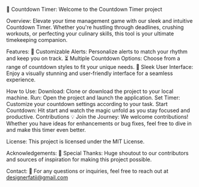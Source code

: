 🚀 Countdown Timer:
Welcome to the Countdown Timer project

Overview:
Elevate your time management game with our sleek and intuitive Countdown Timer. Whether you're hustling through deadlines, crushing workouts, or perfecting your culinary skills, this tool is your ultimate timekeeping companion.

Features:
🔔 Customizable Alerts: Personalize alerts to match your rhythm and keep you on track.
⏳ Multiple Countdown Options: Choose from a range of countdown styles to fit your unique needs.
🎨 Sleek User Interface: Enjoy a visually stunning and user-friendly interface for a seamless experience.

How to Use:
Download: Clone or download the project to your local machine.
Run: Open the project and launch the application.
Set Timer: Customize your countdown settings according to your task.
Start Countdown: Hit start and watch the magic unfold as you stay focused and productive.
Contributions
💡 Join the Journey: We welcome contributions! Whether you have ideas for enhancements or bug fixes, feel free to dive in and make this timer even better.

License:
This project is licensed under the MIT License.

Acknowledgements:
🙌 Special Thanks: Huge shoutout to our contributors and sources of inspiration for making this project possible.

Contact:
📧 For any questions or inquiries, feel free to reach out at designerfatii@gmail.com
